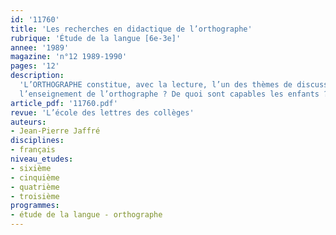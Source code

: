 ```yaml
---
id: '11760'
title: 'Les recherches en didactique de l’orthographe'
rubrique: 'Étude de la langue [6e-3e]'
annee: '1989'
magazine: 'n°12 1989-1990'
pages: '12'
description: 
  'L’ORTHOGRAPHE constitue, avec la lecture, l’un des thèmes de discussion favoris des pédagogues. De quels moyens effectifs dispose-t-on aujourd’hui pour enseigner l’orthographe ? Peut-on espérer un progrès didactique dans ce domaine ? Que sait-on exactement des problèmes qui se posent à
  l’enseignement de l’orthographe ? De quoi sont capables les enfants ? Pour tenter de répondre à de telles questions, il faut d’abord pouvoir disposer d’informations sur les travaux qui existent dans le domaine de la didactique de l’orthographe, tant du côté de l’enseignement que de l'apprentissage.'
article_pdf: '11760.pdf'
revue: 'L’école des lettres des collèges'
auteurs:
- Jean-Pierre Jaffré
disciplines:
- français
niveau_etudes:
- sixième
- cinquième
- quatrième
- troisième
programmes:
- étude de la langue - orthographe
---
```

